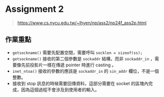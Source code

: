 # Assignment 2

> https://www.cs.nycu.edu.tw/~lhyen/np/ass2/np24f_ass2p.html

## 作業重點

- `getsockname()` 需要先配置空間，需要呼叫 `socklen = sizeof(ss);`
- `getsockname()` 接收的第二個參數是 `sockaddr` 結構，而非 `sockaddr_in` ，需要像先前投影片一樣在傳遞 pointer 時進行 casting 。
- `inet_ntoa()` 接收的參數的應該是 `sockaddr_in` 的 `sin_addr` 欄位，不是一個整數。
- 接收到 stop 訊息的時候需要回傳資料，這部分需要在 socket 的區塊內完成，因為這個過程不會涉及到使用者的輸入。